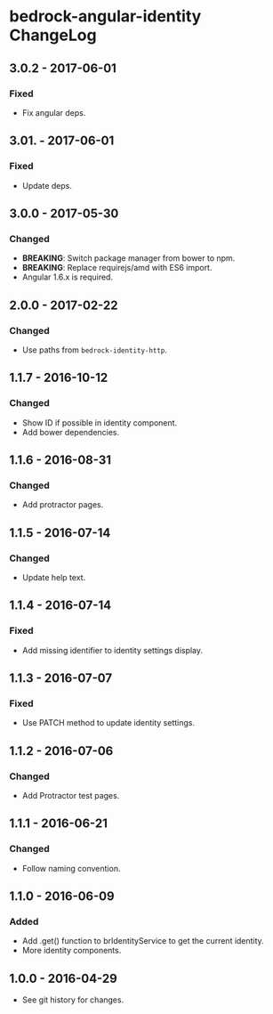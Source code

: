 # bedrock-angular-identity ChangeLog

## 3.0.2 - 2017-06-01

### Fixed
- Fix angular deps.

## 3.01. - 2017-06-01

### Fixed
- Update deps.

## 3.0.0 - 2017-05-30

### Changed
- **BREAKING**: Switch package manager from bower to npm.
- **BREAKING**: Replace requirejs/amd with ES6 import.
- Angular 1.6.x is required.

## 2.0.0 - 2017-02-22

### Changed
- Use paths from `bedrock-identity-http`.

## 1.1.7 - 2016-10-12

### Changed
- Show ID if possible in identity component.
- Add bower dependencies.

## 1.1.6 - 2016-08-31

### Changed
- Add protractor pages.

## 1.1.5 - 2016-07-14

### Changed
- Update help text.

## 1.1.4 - 2016-07-14

### Fixed
- Add missing identifier to identity settings display.

## 1.1.3 - 2016-07-07

### Fixed
- Use PATCH method to update identity settings.

## 1.1.2 - 2016-07-06

### Changed
- Add Protractor test pages.

## 1.1.1 - 2016-06-21

### Changed
- Follow naming convention.

## 1.1.0 - 2016-06-09

### Added
- Add .get() function to brIdentityService to get the current identity.
- More identity components.

## 1.0.0 - 2016-04-29

- See git history for changes.
